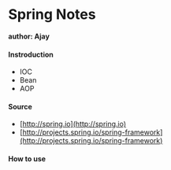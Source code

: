 # Spring Notes
**author: Ajay**

#### Instroduction
* IOC
* Bean
* AOP

#### Source
* [http://spring.io](http://spring.io)
* [http://projects.spring.io/spring-framework](http://projects.spring.io/spring-framework)

#### How to use
